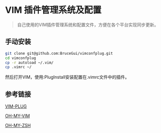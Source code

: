 # VIM 插件管理系统及配置
> 自己使用的VIM插件管理系统和配置文件，方便在各个平台实现同步更新。


## 手动安装

```bash
git clone git@github.com:BruceGui/vimconfplug.git
cd vimconfplug
cp -r autoload ~/.vim/
cp .vimrc ~/
```

然后打开VIM，使用:PlugInstall安装配置在.vimrc文件中的插件。

## 参考链接
[VIM-PLUG](https://github.com/junegunn/vim-plug)

[OH-MY-VIM](https://github.com/liangxianzhe/oh-my-vim)

[OH-MY-ZSH](https://github.com/robbyrussell/oh-my-zsh)
